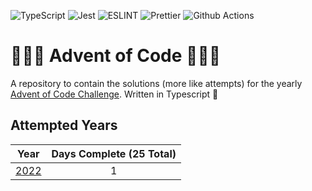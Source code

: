 ![TypeScript](https://img.shields.io/badge/TypeScript-007ACC?style=for-the-badge&logo=typescript&logoColor=white)
![Jest](https://img.shields.io/badge/Jest-323330?style=for-the-badge&logo=Jest&logoColor=white)
![ESLINT](https://img.shields.io/badge/eslint-3A33D1?style=for-the-badge&logo=eslint&logoColor=white)
![Prettier](https://img.shields.io/badge/prettier-1A2C34?style=for-the-badge&logo=prettier&logoColor=F7BA3E)
![Github Actions](https://img.shields.io/badge/GitHub_Actions-2088FF?style=for-the-badge&logo=github-actions&logoColor=white)

# 🎁🎅🎄 Advent of Code 🎄🎅🎁

A repository to contain the solutions (more like attempts) for the
yearly [Advent of Code Challenge](https://adventofcode.com/). Written in Typescript 🚀

## Attempted Years

|                 Year                  | Days Complete (25 Total) |
|:-------------------------------------:|:------------------------:|
| [2022](https://adventofcode.com/2022) |            1             |
